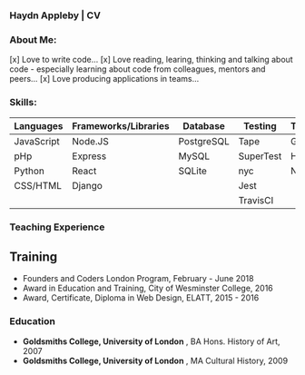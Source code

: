 ### Haydn Appleby | CV

### About Me:

[x] Love to write code...
[x] Love reading, learing, thinking and talking about code - especially learning about code from colleagues, mentors and peers...
[x] Love producing applications in teams...

### Skills:

| Languages  | Frameworks/Libraries | Database   | Testing   | Tools/Deployment | Design       |
| ---------- | -------------------- | ---------- | --------- | ---------------- | ------------ |
| JavaScript | Node.JS              | PostgreSQL | Tape      | Git, Github      | Photoshop    |
| pHp        | Express              | MySQL      | SuperTest | Heroku           | Sketch/Figma |
| Python     | React                | SQLite     | nyc       | Netlify          | InVision     |
| CSS/HTML   | Django               |            | Jest      |
|            |                      |            | TravisCI  |

### Teaching Experience

## Training

* Founders and Coders London Program, February - June 2018
* Award in Education and Training, City of Wesminster College, 2016
* Award, Certificate, Diploma in Web Design, ELATT, 2015 - 2016

### Education

* **Goldsmiths College, University of London** , BA Hons. History of Art, 2007
* **Goldsmiths College, University of London** , MA Cultural History, 2009
